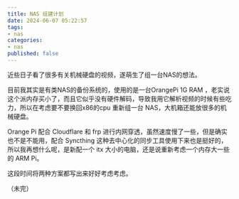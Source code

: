 ```yaml
---
title: NAS 组建计划
date: 2024-06-07 05:22:57
tags: 
- nas
categories: 
- nas
published: false
---
```


近些日子看了很多有关机械硬盘的视频，遂萌生了组一台NAS的想法。

目前我其实是有类NAS的备份系统的，使用的是一台OrangePi 1G RAM ，老实说这个派内存买小了，而且它似乎没有硬件解码，导致我用它解析视频的时候有些吃力，所以在考虑要不要换回x86的cpu 重新组一台 NAS，大机箱还能放很多的机械硬盘。

Orange Pi 配合 Cloudflare 和 frp 进行内网穿透，虽然速度慢了一些，但是确实也不是不能用，配合 Syncthing 这种去中心化的同步工具使用下来也是挺好的，所以我再想什么呢，是新配一个 itx 大小的电脑，还是说重新考虑一个内存大一些的 ARM Pi。

这段时间将两种方案都写出来好好考虑考虑。

（未完）
